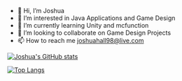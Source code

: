 - 👋 Hi, I’m Joshua 
- 👀 I’m interested in Java Applications and Game Design
- 🌱 I’m currently learning Unity and mcfunction
- 💞️ I’m looking to collaborate on Game Design Projects 
- 📫 How to reach me joshuahall98@live.com

[![Joshua's GitHub stats](https://github-readme-stats.vercel.app/api?username=joshuahall98&show_icons=true)](https://github.com/joshuahall98/github-readme-stats)

[![Top Langs](https://github-readme-stats.vercel.app/api/top-langs/?username=joshuahall98)](https://github.com/joshuahall98/github-readme-stats)

<!---
joshuahall98/joshuahall98 is a ✨ special ✨ repository because its `README.md` (this file) appears on your GitHub profile.
You can click the Preview link to take a look at your changes.
--->
